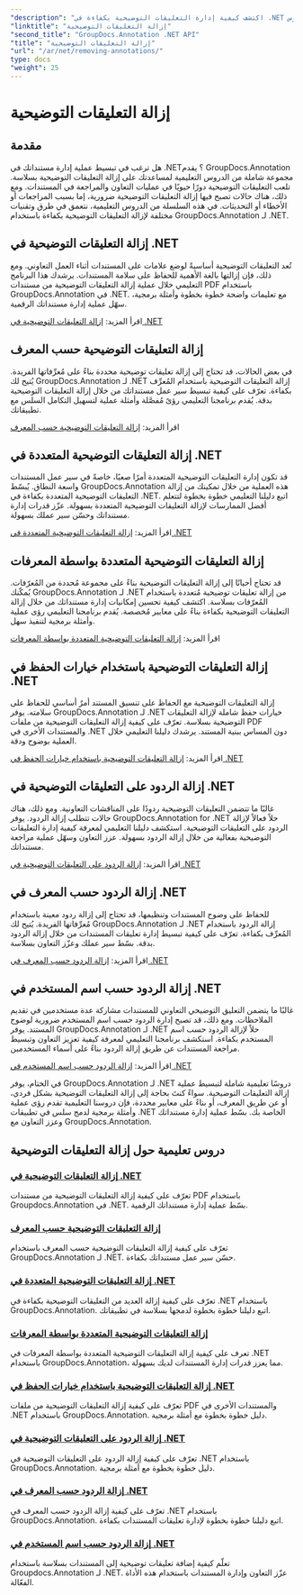 ```yaml
---
"description": "اكتشف كيفية إدارة التعليقات التوضيحية بكفاءة في .NET مع دروس GroupDocs.Annotation. بسّط سير عمل مستنداتك وحسّن التعاون بسلاسة."
"linktitle": "إزالة التعليقات التوضيحية"
"second_title": "GroupDocs.Annotation .NET API"
"title": "إزالة التعليقات التوضيحية"
"url": "/ar/net/removing-annotations/"
type: docs
"weight": 25
---
```


# إزالة التعليقات التوضيحية

## مقدمة

هل ترغب في تبسيط عملية إدارة مستنداتك في .NET؟ يقدم GroupDocs.Annotation مجموعة شاملة من الدروس التعليمية لمساعدتك على إزالة التعليقات التوضيحية بسلاسة. تلعب التعليقات التوضيحية دورًا حيويًا في عمليات التعاون والمراجعة في المستندات. ومع ذلك، هناك حالات تصبح فيها إزالة التعليقات التوضيحية ضرورية، إما بسبب المراجعات أو الأخطاء أو التحديثات. في هذه السلسلة من الدروس التعليمية، نتعمق في طرق وتقنيات مختلفة لإزالة التعليقات التوضيحية بكفاءة باستخدام GroupDocs.Annotation لـ .NET.

## إزالة التعليقات التوضيحية في .NET
تُعد التعليقات التوضيحية أساسيةً لوضع علامات على المستندات أثناء العمل التعاوني. ومع ذلك، فإن إزالتها بالغة الأهمية للحفاظ على سلامة المستندات. يرشدك هذا البرنامج التعليمي خلال عملية إزالة التعليقات التوضيحية من مستندات PDF باستخدام GroupDocs.Annotation في .NET. مع تعليمات واضحة خطوة بخطوة وأمثلة برمجية، سهّل عملية إدارة مستنداتك الرقمية.

اقرأ المزيد: [إزالة التعليقات التوضيحية في .NET](./remove-annotations/)

## إزالة التعليقات التوضيحية حسب المعرف
في بعض الحالات، قد تحتاج إلى إزالة تعليقات توضيحية محددة بناءً على مُعرِّفاتها الفريدة. يُتيح لك GroupDocs.Annotation لـ .NET إزالة التعليقات التوضيحية باستخدام المُعرِّف بكفاءة. تعرّف على كيفية تبسيط سير عمل مستنداتك من خلال إزالة التعليقات التوضيحية بدقة. يُقدم برنامجنا التعليمي رؤىً مُفصَّلة وأمثلة عملية لتسهيل التكامل السلس مع تطبيقاتك.

اقرأ المزيد: [إزالة التعليقات التوضيحية حسب المعرف](./remove-annotations-by-id/)

## إزالة التعليقات التوضيحية المتعددة في .NET
قد تكون إدارة التعليقات التوضيحية المتعددة أمرًا صعبًا، خاصةً في سير عمل المستندات واسعة النطاق. يُبسّط GroupDocs.Annotation هذه العملية من خلال تمكينك من إزالة التعليقات التوضيحية المتعددة بكفاءة في .NET. اتبع دليلنا التعليمي خطوة بخطوة لتتعلم أفضل الممارسات لإزالة التعليقات التوضيحية المتعددة بسهولة. عزّز قدرات إدارة مستنداتك وحسّن سير عملك بسهولة.

اقرأ المزيد: [إزالة التعليقات التوضيحية المتعددة في .NET](./remove-multiple-annotations/)

## إزالة التعليقات التوضيحية المتعددة بواسطة المعرفات
قد تحتاج أحيانًا إلى إزالة التعليقات التوضيحية بناءً على مجموعة مُحددة من المُعرّفات. يُمكّنك GroupDocs.Annotation لـ .NET من إزالة تعليقات توضيحية مُتعددة باستخدام المُعرّفات بسلاسة. اكتشف كيفية تحسين إمكانيات إدارة مستنداتك من خلال إزالة التعليقات التوضيحية بكفاءة بناءً على معايير مُخصصة. يُقدم برنامجنا التعليمي رؤى عملية وأمثلة برمجية لتنفيذ سهل.

اقرأ المزيد: [إزالة التعليقات التوضيحية المتعددة بواسطة المعرفات](./remove-multiple-annotations-by-ids/)

## إزالة التعليقات التوضيحية باستخدام خيارات الحفظ في .NET
إزالة التعليقات التوضيحية مع الحفاظ على تنسيق المستند أمرٌ أساسي للحفاظ على سلامته. يوفر GroupDocs.Annotation لـ .NET خيارات حفظ شاملة لإزالة التعليقات التوضيحية بسلاسة. تعرّف على كيفية إزالة التعليقات التوضيحية من ملفات PDF والمستندات الأخرى في .NET دون المساس ببنية المستند. يرشدك دليلنا التعليمي خلال العملية بوضوح ودقة.

اقرأ المزيد: [إزالة التعليقات التوضيحية باستخدام خيارات الحفظ في .NET](./remove-annotations-using-save-options/)

## إزالة الردود على التعليقات التوضيحية في .NET
غالبًا ما تتضمن التعليقات التوضيحية ردودًا على المناقشات التعاونية. ومع ذلك، هناك حالات تتطلب إزالة الردود. يوفر GroupDocs.Annotation for .NET حلاً فعالاً لإزالة الردود على التعليقات التوضيحية. استكشف دليلنا التعليمي لمعرفة كيفية إدارة التعليقات التوضيحية بفعالية من خلال إزالة الردود بسهولة. عزز التعاون وسهّل عملية مراجعة مستنداتك.

اقرأ المزيد: [إزالة الردود على التعليقات التوضيحية في .NET](./remove-replies-to-annotations/)

## إزالة الردود حسب المعرف في .NET
للحفاظ على وضوح المستندات وتنظيمها، قد تحتاج إلى إزالة ردود معينة باستخدام مُعرِّفاتها الفريدة. يُتيح لك GroupDocs.Annotation لـ .NET إزالة الردود باستخدام المُعرِّف بكفاءة. تعرّف على كيفية تبسيط إدارة تعليقات المستندات من خلال إزالة الردود بدقة. بسّط سير عملك وعزّز التعاون بسلاسة.

اقرأ المزيد: [إزالة الردود حسب المعرف في .NET](./remove-replies-by-id/)

## إزالة الردود حسب اسم المستخدم في .NET
غالبًا ما يتضمن التعليق التوضيحي التعاوني للمستندات مشاركة عدة مستخدمين في تقديم الملاحظات. ومع ذلك، قد تصبح إدارة الردود حسب اسم المستخدم ضرورية لوضوح المستند. يوفر GroupDocs.Annotation لـ .NET حلاً لإزالة الردود حسب اسم المستخدم بكفاءة. استكشف برنامجنا التعليمي لمعرفة كيفية تعزيز التعاون وتبسيط مراجعة المستندات عن طريق إزالة الردود بناءً على أسماء المستخدمين.

اقرأ المزيد: [إزالة الردود حسب اسم المستخدم في .NET](./remove-replies-by-username/)

في الختام، يوفر GroupDocs.Annotation لـ .NET دروسًا تعليمية شاملة لتبسيط عملية إزالة التعليقات التوضيحية. سواءً كنتَ بحاجة إلى إزالة التعليقات التوضيحية بشكل فردي، أو عن طريق المعرف، أو بناءً على معايير محددة، فإن دروسنا التعليمية تقدم رؤى عملية وأمثلة برمجية لدمج سلس في تطبيقات .NET الخاصة بك. بسّط عملية إدارة مستنداتك وعزز التعاون مع GroupDocs.Annotation.
## دروس تعليمية حول إزالة التعليقات التوضيحية
### [إزالة التعليقات التوضيحية في .NET](./remove-annotations/)
تعرّف على كيفية إزالة التعليقات التوضيحية من مستندات PDF باستخدام Groupdocs.Annotation في .NET. بسّط عملية إدارة مستنداتك الرقمية.
### [إزالة التعليقات التوضيحية حسب المعرف](./remove-annotations-by-id/)
تعرّف على كيفية إزالة التعليقات التوضيحية حسب المعرف باستخدام GroupDocs.Annotation لـ .NET. حسّن سير عمل مستنداتك بكفاءة.
### [إزالة التعليقات التوضيحية المتعددة في .NET](./remove-multiple-annotations/)
تعرّف على كيفية إزالة العديد من التعليقات التوضيحية بكفاءة في .NET باستخدام GroupDocs.Annotation. اتبع دليلنا خطوة بخطوة لدمجها بسلاسة في تطبيقاتك.
### [إزالة التعليقات التوضيحية المتعددة بواسطة المعرفات](./remove-multiple-annotations-by-ids/)
تعرف على كيفية إزالة التعليقات التوضيحية المتعددة بواسطة المعرفات في .NET باستخدام GroupDocs.Annotation، مما يعزز قدرات إدارة المستندات لديك بسهولة.
### [إزالة التعليقات التوضيحية باستخدام خيارات الحفظ في .NET](./remove-annotations-using-save-options/)
تعرّف على كيفية إزالة التعليقات التوضيحية من ملفات PDF والمستندات الأخرى في .NET باستخدام GroupDocs.Annotation. دليل خطوة بخطوة مع أمثلة برمجية.
### [إزالة الردود على التعليقات التوضيحية في .NET](./remove-replies-to-annotations/)
تعرّف على كيفية إزالة الردود على التعليقات التوضيحية في .NET باستخدام GroupDocs.Annotation. دليل خطوة بخطوة مع أمثلة برمجية.
### [إزالة الردود حسب المعرف في .NET](./remove-replies-by-id/)
تعرّف على كيفية إزالة الردود حسب المعرف في .NET باستخدام GroupDocs.Annotation. اتبع دليلنا خطوة بخطوة لإدارة تعليقات المستندات بكفاءة.
### [إزالة الردود حسب اسم المستخدم في .NET](./remove-replies-by-username/)
تعلّم كيفية إضافة تعليقات توضيحية إلى المستندات بسلاسة باستخدام Groupdocs.Annotation لـ .NET. عزّز التعاون وإدارة المستندات باستخدام هذه الأداة الفعّالة.